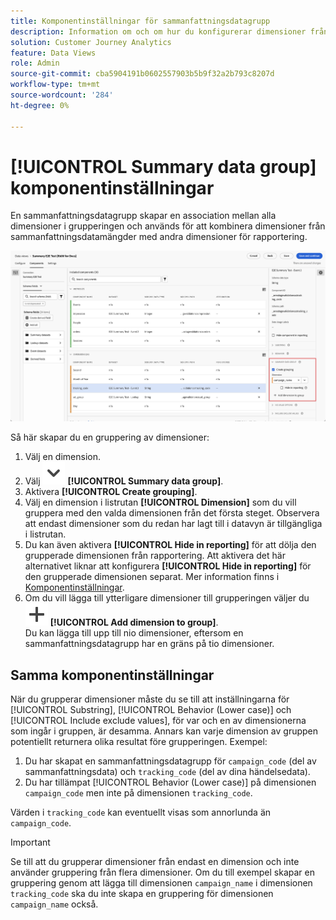 ```yaml
---
title: Komponentinställningar för sammanfattningsdatagrupp
description: Information om och om hur du konfigurerar dimensioner från datauppsättningar för att säkerställa att du kan rapportera korrekt om sammanfattningsdata.
solution: Customer Journey Analytics
feature: Data Views
role: Admin
source-git-commit: cba5904191b0602557903b5b9f32a2b793c8207d
workflow-type: tm+mt
source-wordcount: '284'
ht-degree: 0%

---
```


# [!UICONTROL Summary data group] komponentinställningar

En sammanfattningsdatagrupp skapar en association mellan alla dimensioner i grupperingen och används för att kombinera dimensioner från sammanfattningsdatamängder med andra dimensioner för rapportering.

![Komponentinställningar för sammanfattningsdatagrupp](/help/data-views/assets/summary-data-group.png)

Så här skapar du en gruppering av dimensioner:

1. Välj en dimension.
1. Välj ![SparrNed](/help/assets/icons/ChevronDown.svg) **[!UICONTROL Summary data group]**.
1. Aktivera **[!UICONTROL Create grouping]**.
1. Välj en dimension i listrutan **[!UICONTROL Dimension]** som du vill gruppera med den valda dimensionen från det första steget. Observera att endast dimensioner som du redan har lagt till i datavyn är tillgängliga i listrutan.
1. Du kan även aktivera **[!UICONTROL Hide in reporting]** för att dölja den grupperade dimensionen från rapportering. Att aktivera det här alternativet liknar att konfigurera **[!UICONTROL Hide in reporting]** för den grupperade dimensionen separat. Mer information finns i [Komponentinställningar](overview.md).
1. Om du vill lägga till ytterligare dimensioner till grupperingen väljer du ![Lägg till](/help/assets/icons/Add.svg) **[!UICONTROL Add dimension to group]**.<br/>Du kan lägga till upp till nio dimensioner, eftersom en sammanfattningsdatagrupp har en gräns på tio dimensioner.

## Samma komponentinställningar

När du grupperar dimensioner måste du se till att inställningarna för [!UICONTROL Substring], [!UICONTROL Behavior (Lower case)] och [!UICONTROL Include exclude values], för var och en av dimensionerna som ingår i gruppen, är desamma. Annars kan varje dimension av gruppen potentiellt returnera olika resultat före grupperingen.
Exempel:

1. Du har skapat en sammanfattningsdatagrupp för `campaign_code` (del av sammanfattningsdata) och `tracking_code` (del av dina händelsedata).
1. Du har tillämpat [!UICONTROL Behavior (Lower case)] på dimensionen `campaign_code` men inte på dimensionen `tracking_code`.

Värden i `tracking_code` kan eventuellt visas som annorlunda än `campaign_code`.

>[!IMPORTANT]
>
>Se till att du grupperar dimensioner från endast en dimension och inte använder gruppering från flera dimensioner. Om du till exempel skapar en gruppering genom att lägga till dimensionen `campaign_name` i dimensionen `tracking_code` ska du inte skapa en gruppering för dimensionen `campaign_name` också.
>


